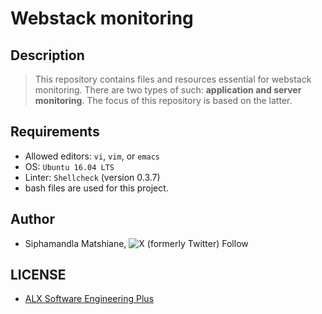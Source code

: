 # Webstack monitoring

## Description
> This repository contains files and resources essential for webstack monitoring. There are two types of such: **application and server monitoring**. The focus of this repository is based on the latter.

## Requirements
- Allowed editors: `vi`, `vim`, or `emacs`
- OS: `Ubuntu 16.04 LTS`
- Linter: `Shellcheck` (version 0.3.7)
- bash files are used for this project.

## Author
- Siphamandla Matshiane, ![X (formerly Twitter) Follow](https://img.shields.io/twitter/follow/Siphamandl76892)

## LICENSE
- [ALX Software Engineering Plus](https://tech.alxafrica.com/software-engineering-plus-programme-johannesburg)
